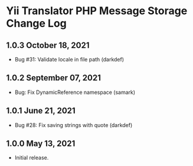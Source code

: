# Yii Translator PHP Message Storage Change Log


## 1.0.3 October 18, 2021

- Bug #31: Validate locale in file path (darkdef)

## 1.0.2 September 07, 2021

- Bug: Fix DynamicReference namespace (samark)

## 1.0.1 June 21, 2021

- Bug #28: Fix saving strings with quote (darkdef)

## 1.0.0 May 13, 2021

- Initial release.
